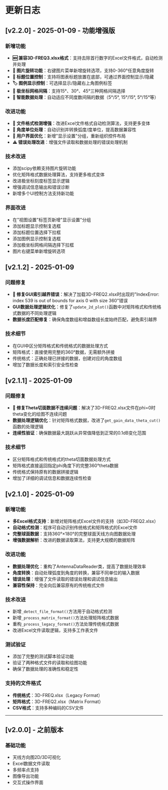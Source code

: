 # 更新日志

## [v2.2.0] - 2025-01-09 - 功能增强版

### 新增功能
- **🆕 兼容3D-FREQ3.xlsx格式**：支持去除首行数字的Excel文件格式，自动检测并处理
- **🔄 图片旋转功能**：右键图片菜单新增旋转选项，支持0-360°任意角度旋转
- **📍 标题位置控制**：支持将图表标题放置在底部，可通过界面控制显示/隐藏
- **🏷️ 图例显示控制**：可选择显示/隐藏右上角图例标签
- **📐 极坐标网格间隔**：支持15°、30°、45°三种网格间隔选择
- **🔧 智能数据处理**：自动适应不同度数间隔的数据（5°/5°, 15°/15°, 5°/15°等）

### 改进功能
- **📁 文件格式检测增强**：改进Excel文件格式自动检测算法，支持更多变体
- **📏 角度单位处理**：自动识别并转换弧度/度单位，提高数据兼容性
- **🎨 用户界面优化**：新增"显示设置"分组，重新组织控件布局
- **⚠️ 错误处理改进**：增强文件读取和数据处理的错误处理机制

### 技术改进
- 添加scipy依赖支持图片旋转功能
- 优化矩阵格式数据处理算法，支持更多格式变体
- 改进极坐标刻度标签显示逻辑
- 增强调试信息输出和错误诊断
- 新增多个UI控制方法支持新功能

### 界面改进
- 在"视图设置"标签页新增"显示设置"分组
- 添加标题显示控制复选框
- 添加标题位置选择下拉框
- 添加图例显示控制复选框
- 添加极坐标网格间隔选择下拉框
- 图片右键菜单新增旋转选项

## [v2.1.2] - 2025-01-09

### 问题修复
- **🐛 修复GUI索引越界错误**：解决了加载3D-FREQ2.xlsx时出现的"IndexError: index 539 is out of bounds for axis 0 with size 360"错误
- **GUI数据处理逻辑优化**：修复了`update_2d_plot()`函数中对矩阵格式和传统格式数据的不同处理逻辑
- **数据长度匹配修复**：确保角度数组和增益数组长度始终匹配，避免索引越界

### 技术细节
- 在GUI中区分矩阵格式和传统格式的数据处理方式
- 矩阵格式：直接使用完整的360°数据，无需额外拼接
- 传统格式：正确处理已拼接的数据，创建对应的角度数组
- 增加了数据长度和索引安全性检查

## [v2.1.1] - 2025-01-09

### 问题修复
- **🐛 修复Theta切面数据不连续问题**：解决了3D-FREQ2.xlsx文件在phi=0时theta变化的绘图不连续问题
- **数据处理逻辑优化**：针对矩阵格式数据，改进了`get_gain_data_theta_cut()`函数的处理逻辑
- **连续性验证**：确保数据最大跳跃从异常值降低到正常的0.1dB变化范围

### 技术细节
- 区分矩阵格式和传统格式的theta切面数据处理方式
- 矩阵格式直接返回指定phi角度下的完整360°theta数据
- 传统格式保持原有的数据拼接逻辑
- 增加了详细的调试信息和数据连续性检查

## [v2.1.0] - 2025-01-09

### 新增功能
- **多Excel格式支持**：新增对矩阵格式Excel文件的支持（如3D-FREQ2.xlsx）
- **自动格式检测**：程序可自动识别传统格式和矩阵格式的Excel文件
- **完整球面数据**：支持360°×180°的完整球面天线方向图数据处理
- **增强数据解析**：改进的数据读取算法，支持更大规模的数据矩阵

### 改进功能
- **数据处理优化**：重构了AntennaDataReader类，提高了数据处理效率
- **角度转换**：自动处理弧度到角度的转换，兼容不同单位的输入数据
- **错误处理**：增强了文件读取的错误处理和调试信息输出
- **兼容性保持**：完全向后兼容原有的传统格式文件

### 技术改进
- 新增`_detect_file_format()`方法用于自动格式检测
- 新增`_process_matrix_format()`方法处理矩阵格式数据
- 重构`_process_legacy_format()`方法处理传统格式数据
- 改进Excel文件读取逻辑，支持多工作表文件

### 测试验证
- 添加了完整的测试脚本验证功能
- 验证了两种格式文件的读取和绘图功能
- 确保了数据处理的准确性和稳定性

### 支持的文件格式
- **传统格式**：3D-FREQ.xlsx（Legacy Format）
- **矩阵格式**：3D-FREQ2.xlsx（Matrix Format）
- **CSV格式**：支持多种编码的CSV文件

---

## [v2.0.0] - 之前版本

### 基础功能
- 天线方向图2D/3D可视化
- Excel数据文件读取
- 多频率点支持
- 图像导出功能
- 交互式操作界面